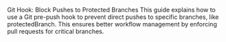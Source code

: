 Git Hook: Block Pushes to Protected Branches
This guide explains how to use a Git pre-push hook to prevent direct pushes to specific branches, like protectedBranch. This ensures better workflow management by enforcing pull requests for critical branches.
